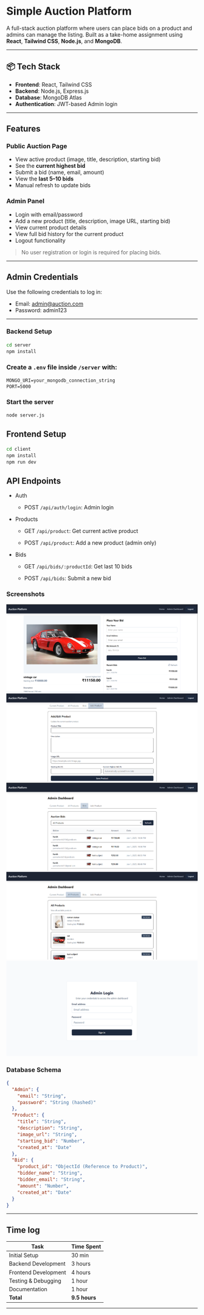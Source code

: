 # Simple Auction Platform

A full-stack auction platform where users can place bids on a product and admins can manage the listing. Built as a take-home assignment using **React**, **Tailwind CSS**, **Node.js**, and **MongoDB**.

---

## 📦 Tech Stack

- **Frontend**: React, Tailwind CSS
- **Backend**: Node.js, Express.js
- **Database**: MongoDB Atlas
- **Authentication**: JWT-based Admin login

---

## Features

### Public Auction Page
- View active product (image, title, description, starting bid)
- See the **current highest bid**
- Submit a bid (name, email, amount)
- View the **last 5–10 bids**
- Manual refresh to update bids

###  Admin Panel
- Login with email/password
- Add a new product (title, description, image URL, starting bid)
- View current product details
- View full bid history for the current product
- Logout functionality

>  No user registration or login is required for placing bids.

---

## Admin Credentials

Use the following credentials to log in:
- Email: admin@auction.com
- Password: admin123

---
### Backend Setup

```bash
cd server
npm install
```

### Create a `.env` file inside `/server` with:
```env
MONGO_URI=your_mongodb_connection_string
PORT=5000
```

### Start the server
```bash
node server.js
```

## Frontend Setup

```bash
cd client
npm install
npm run dev
```

## API Endpoints
- Auth 
    - POST `/api/auth/login`: Admin login

- Products 
    - GET `/api/product`: Get current active product

    - POST `/api/product`: Add a new product (admin only)

- Bids 
    -  GET `/api/bids/:productId`: Get last 10 bids

    -  POST `/api/bids`: Submit a new bid


### Screenshots

![Auction Platform Screenshot](/screenshots/1.png)
![Auction Platform Screenshot](/screenshots/2.png)
![Auction Platform Screenshot](/screenshots/3.png)
![Auction Platform Screenshot](/screenshots/5.png)
![Auction Platform Screenshot](/screenshots/6.png)



### Database Schema
```json
{
  "Admin": {
    "email": "String",
    "password": "String (hashed)"
  },
  "Product": {
    "title": "String",
    "description": "String",
    "image_url": "String",
    "starting_bid": "Number",
    "created_at": "Date"
  },
  "Bid": {
    "product_id": "ObjectId (Reference to Product)",
    "bidder_name": "String",
    "bidder_email": "String",
    "amount": "Number",
    "created_at": "Date"
  }
}

```

---


## Time log
| Task | Time Spent |
| --- | --- |
| Initial Setup | 30 min |
| Backend Development | 3 hours |
| Frontend Development | 4 hours |
| Testing & Debugging | 1 hour |
| Documentation | 1 hour |
| **Total** | **9.5 hours** |


---


